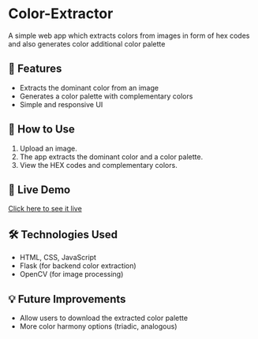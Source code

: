 # Color-Extractor
A simple web app which extracts colors from images in form of hex codes and also generates color additional color palette
## 🚀 Features
- Extracts the dominant color from an image
- Generates a color palette with complementary colors
- Simple and responsive UI

## 📌 How to Use
1. Upload an image.
2. The app extracts the dominant color and a color palette.
3. View the HEX codes and complementary colors.

## 📡 Live Demo
[Click here to see it live](https://azraattar.github.io/color-extractor/)

## 🛠️ Technologies Used
- HTML, CSS, JavaScript
- Flask (for backend color extraction)
- OpenCV (for image processing)

## 💡 Future Improvements
- Allow users to download the extracted color palette
- More color harmony options (triadic, analogous)
